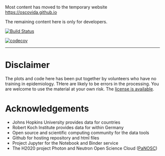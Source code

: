 Most content has moved to the temporary website https://oscovida.github.io

The remaining content here is only for developers.

[![Build Status](https://travis-ci.com/oscovida/oscovida.svg?branch=master)](https://travis-ci.com/oscovida/oscovida)

[![codecov](https://codecov.io/gh/oscovida/oscovida/branch/master/graph/badge.svg)](https://codecov.io/gh/oscovida/oscovida)

--------------------------------


# Disclaimer

The plots and code here has been put together by volunteers who have no training
in epidemiology. THere are likely to be errors in the processing. You are welcome
to use the material at your own risk. The [license is available](LICENSE).


# Acknowledgements

- Johns Hopkins University provides data for countries
- Robert Koch Institute provides data for within Germany
- Open source and scientific computing community for the data tools
- Github for hosting repository and html files
- Project Jupyter for the Notebook and Binder service
- The H2020 project Photon and Neutron Open Science Cloud ([PaNOSC](https://www.panosc.eu/))
